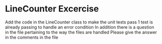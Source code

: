 # LineCounter Excercise

Add the code in the LineCounter class to make the unit tests pass
1 test is already passing to handle an error condition
In addition there is a question in the file pertaining to the way the files are handled
Please give the answer in the comments in the file
